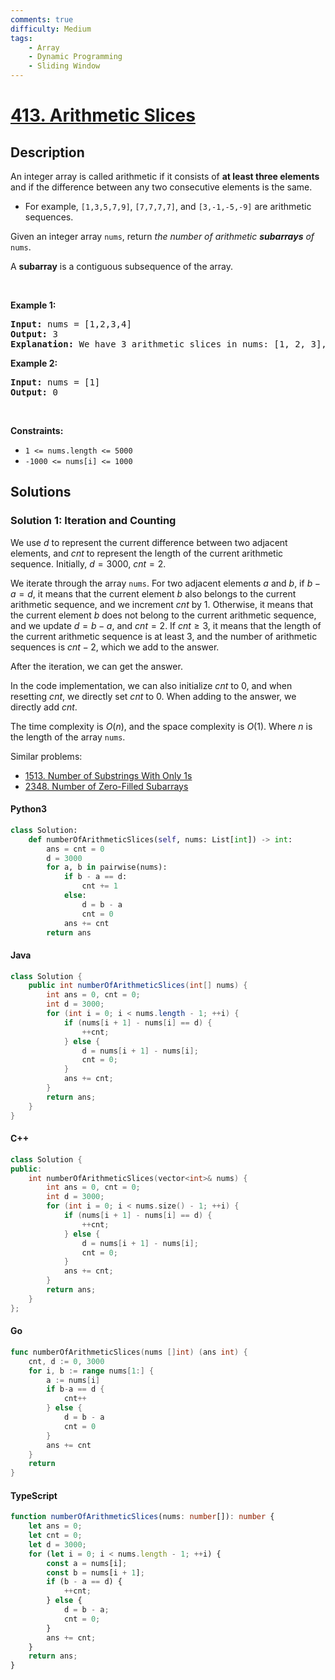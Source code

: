 ```yaml
---
comments: true
difficulty: Medium
tags:
    - Array
    - Dynamic Programming
    - Sliding Window
---
```


<!-- problem:start -->

# [413. Arithmetic Slices](https://leetcode.com/problems/arithmetic-slices)

## Description

<!-- description:start -->

<p>An integer array is called arithmetic if it consists of <strong>at least three elements</strong> and if the difference between any two consecutive elements is the same.</p>

<ul>
	<li>For example, <code>[1,3,5,7,9]</code>, <code>[7,7,7,7]</code>, and <code>[3,-1,-5,-9]</code> are arithmetic sequences.</li>
</ul>

<p>Given an integer array <code>nums</code>, return <em>the number of arithmetic <strong>subarrays</strong> of</em> <code>nums</code>.</p>

<p>A <strong>subarray</strong> is a contiguous subsequence of the array.</p>

<p>&nbsp;</p>
<p><strong class="example">Example 1:</strong></p>

<pre>
<strong>Input:</strong> nums = [1,2,3,4]
<strong>Output:</strong> 3
<strong>Explanation:</strong> We have 3 arithmetic slices in nums: [1, 2, 3], [2, 3, 4] and [1,2,3,4] itself.
</pre>

<p><strong class="example">Example 2:</strong></p>

<pre>
<strong>Input:</strong> nums = [1]
<strong>Output:</strong> 0
</pre>

<p>&nbsp;</p>
<p><strong>Constraints:</strong></p>

<ul>
	<li><code>1 &lt;= nums.length &lt;= 5000</code></li>
	<li><code>-1000 &lt;= nums[i] &lt;= 1000</code></li>
</ul>

<!-- description:end -->

## Solutions

<!-- solution:start -->

### Solution 1: Iteration and Counting

We use $d$ to represent the current difference between two adjacent elements, and $cnt$ to represent the length of the current arithmetic sequence. Initially, $d = 3000$, $cnt = 2$.

We iterate through the array `nums`. For two adjacent elements $a$ and $b$, if $b - a = d$, it means that the current element $b$ also belongs to the current arithmetic sequence, and we increment $cnt$ by 1. Otherwise, it means that the current element $b$ does not belong to the current arithmetic sequence, and we update $d = b - a$, and $cnt = 2$. If $cnt \ge 3$, it means that the length of the current arithmetic sequence is at least 3, and the number of arithmetic sequences is $cnt - 2$, which we add to the answer.

After the iteration, we can get the answer.

In the code implementation, we can also initialize $cnt$ to $0$, and when resetting $cnt$, we directly set $cnt$ to $0$. When adding to the answer, we directly add $cnt$.

The time complexity is $O(n)$, and the space complexity is $O(1)$. Where $n$ is the length of the array `nums`.

Similar problems:

-   [1513. Number of Substrings With Only 1s](https://github.com/doocs/leetcode/blob/main/solution/1500-1599/1513.Number%20of%20Substrings%20With%20Only%201s/README_EN.md)
-   [2348. Number of Zero-Filled Subarrays](https://github.com/doocs/leetcode/blob/main/solution/2300-2399/2348.Number%20of%20Zero-Filled%20Subarrays/README_EN.md)

<!-- tabs:start -->

#### Python3

```python
class Solution:
    def numberOfArithmeticSlices(self, nums: List[int]) -> int:
        ans = cnt = 0
        d = 3000
        for a, b in pairwise(nums):
            if b - a == d:
                cnt += 1
            else:
                d = b - a
                cnt = 0
            ans += cnt
        return ans
```

#### Java

```java
class Solution {
    public int numberOfArithmeticSlices(int[] nums) {
        int ans = 0, cnt = 0;
        int d = 3000;
        for (int i = 0; i < nums.length - 1; ++i) {
            if (nums[i + 1] - nums[i] == d) {
                ++cnt;
            } else {
                d = nums[i + 1] - nums[i];
                cnt = 0;
            }
            ans += cnt;
        }
        return ans;
    }
}
```

#### C++

```cpp
class Solution {
public:
    int numberOfArithmeticSlices(vector<int>& nums) {
        int ans = 0, cnt = 0;
        int d = 3000;
        for (int i = 0; i < nums.size() - 1; ++i) {
            if (nums[i + 1] - nums[i] == d) {
                ++cnt;
            } else {
                d = nums[i + 1] - nums[i];
                cnt = 0;
            }
            ans += cnt;
        }
        return ans;
    }
};
```

#### Go

```go
func numberOfArithmeticSlices(nums []int) (ans int) {
	cnt, d := 0, 3000
	for i, b := range nums[1:] {
		a := nums[i]
		if b-a == d {
			cnt++
		} else {
			d = b - a
			cnt = 0
		}
		ans += cnt
	}
	return
}
```

#### TypeScript

```ts
function numberOfArithmeticSlices(nums: number[]): number {
    let ans = 0;
    let cnt = 0;
    let d = 3000;
    for (let i = 0; i < nums.length - 1; ++i) {
        const a = nums[i];
        const b = nums[i + 1];
        if (b - a == d) {
            ++cnt;
        } else {
            d = b - a;
            cnt = 0;
        }
        ans += cnt;
    }
    return ans;
}
```

<!-- tabs:end -->

<!-- solution:end -->

<!-- problem:end -->
